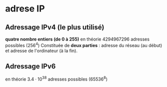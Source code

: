 # adrese IP

## Adressage IPv4 (le plus utilisé)
**quatre nombre entiers (de 0 à 255)**
en théorie $4 294 967 296$ adresses possibles ($256^4$)
Constituée de **deux parties** : adresse du réseau (au début) et adresse de l'ordinateur (à la fin).

## Adressage IPv6
en théorie $3.4\cdot 10^{38}$ adresses possibles ($65536^8$)
